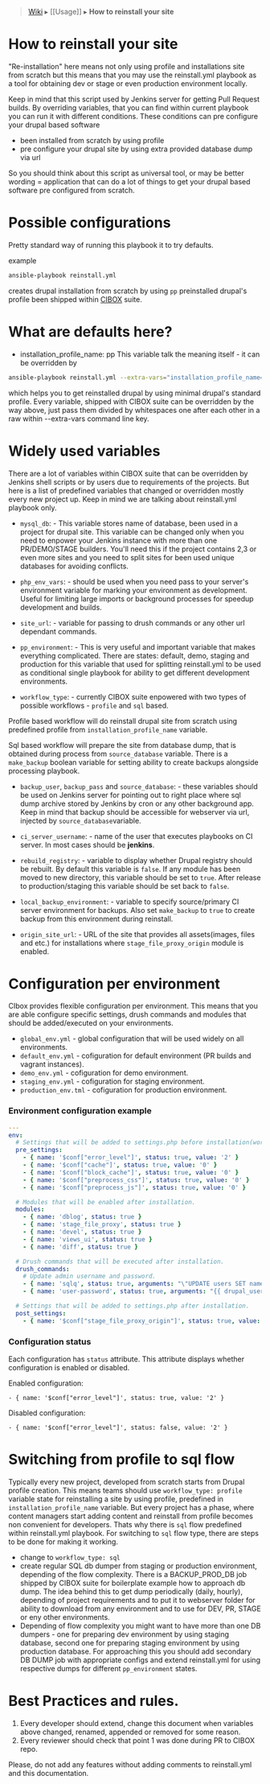 > [Wiki](Home) ▸ [[Usage]] ▸ **How to reinstall your site**

How to reinstall your site
=====

"Re-installation" here means not only using profile and installations site from scratch
but this means that you may use the reinstall.yml playbook as a tool for obtaining
dev or stage or even production environment locally.

Keep in mind that this script used by Jenkins server for getting Pull Request builds.
By overriding variables, that you can find within current playbook you can run it
with different conditions. These conditions can pre configure your drupal based software
- been installed from scratch by using profile
- pre configure your drupal site by using extra provided database dump via url

So you should think about this script as universal tool, or may be better wording = application
that can do a lot of things to get your drupal based software pre configured from scratch.

Possible configurations
=====

Pretty standard way of running this playbook it to try defaults.

example
```sh
ansible-playbook reinstall.yml
```
creates drupal installation from scratch by using ```pp``` preinstalled drupal's profile
been shipped within [CIBOX](https://github.com/propeoplemd/cibox) suite.

What are defaults here?
=====

- installation_profile_name: pp
This variable talk the meaning itself - it can be overridden by
```sh
ansible-playbook reinstall.yml --extra-vars="installation_profile_name=minimal"
```
which helps you to get reinstalled drupal by using minimal drupal's standard profile.
Every variable, shipped with CIBOX suite can be overridden by the way above, just pass
them divided by whitespaces one after each other in a raw within --extra-vars command line key.

Widely used variables
=====

There are a lot of variables within CIBOX suite that can be overridden by Jenkins shell scripts
or by users due to requirements of the projects.
But here is a list of predefined variables that changed or overridden mostly every new project up.
Keep in mind we are talking about reinstall.yml playbook only.

- ```mysql_db```: - This variable stores name of database, been used in a project for drupal site.
 This variable can be changed only when you need to enpower your Jenkins instance with more than
 one PR/DEMO/STAGE builders. You'll need this if the project contains 2,3 or even more sites and
 you need to split sites for been used unique databases for avoiding conflicts.
 
- ```php_env_vars```: - should be used when you need pass to your server's environment variable for
 marking your environment as development. Useful for limiting large imports or background processes
 for speedup development and builds.

- ```site_url```: - variable for passing to drush commands or any other url dependant commands.

- ```pp_environment```: - This is very useful and important variable that makes everything complicated.
 There are states: default, demo, staging and production for this variable that used for splitting
 reinstall.yml to be used as conditional single playbook for ability to get different development
 environments.

- ```workflow_type```: - currently CIBOX suite enpowered with two types of possible workflows - ```profile```
 and ```sql``` based. 
 
 Profile based workflow will do reinstall drupal site from scratch using predefined
 profile from ```installation_profile_name``` variable. 
 
 Sql based workflow will prepare the site from database dump, that is obtained during process from 
 ```source_database``` variable. There is a ```make_backup``` boolean variable for setting ability to
 create backups alongside processing playbook.
 
- ```backup_user```, ```backup_pass``` and ```source_database```: - these variables should be used on Jenkins server for
pointing out to right place where sql dump archive stored by Jenkins by cron or any other background app. Keep in mind that backup should be accessible for webserver via url, injected by ```source_database```variable.
 
- ```ci_server_username```: - name of the user that executes playbooks on  CI server. In most cases should be **jenkins**.

- ```rebuild_registry```: - variable to display whether Drupal registry should be rebuilt. By default this variable is ```false```. If any module has been moved to new directory, this variable should be set to ```true```. After release to production/staging this variable should be set back to ```false```.

- ```local_backup_environment```: - variable to specify source/primary CI server environment for backups. Also set ```make_backup``` to ```true``` to create backup from this environment during reinstall.

- ```origin_site_url```: - URL of the site that provides all assets(images, files and etc.) for installations where ```stage_file_proxy_origin``` module is enabled.

Configuration per environment
=====
CIbox provides flexible configuration per environment. This means that you are able configure specific settings, drush commands and modules that should be added/executed on your environments.

- ```global_env.yml``` - global configuration that will be used widely on all environments.
- ```default_env.yml``` - cofiguration for default environment (PR builds and vagrant instances).
- ```demo_env.yml``` - cofiguration for demo environment.
- ```staging_env.yml``` - cofiguration for staging environment.
- ```production_env.tml``` - cofiguration for production environment.

### Environment configuration example

```yml
---
env:
  # Settings that will be added to settings.php before installation(works only for "SQL workflow").
  pre_settings:
    - { name: '$conf["error_level"]', status: true, value: '2' }
    - { name: '$conf["cache"]', status: true, value: '0' }
    - { name: '$conf["block_cache"]', status: true, value: '0' }
    - { name: '$conf["preprocess_css"]', status: true, value: '0' }
    - { name: '$conf["preprocess_js"]', status: true, value: '0' }

  # Modules that will be enabled after installation.
  modules:
    - { name: 'dblog', status: true }
    - { name: 'stage_file_proxy', status: true }
    - { name: 'devel', status: true }
    - { name: 'views_ui', status: true }
    - { name: 'diff', status: true }

  # Drush commands that will be executed after installation.
  drush_commands:
    # Update admin username and password.
    - { name: 'sqlq', status: true, arguments: "\"UPDATE users SET name='{{ drupal_user }}' WHERE uid=1\"" }
    - { name: 'user-password', status: true, arguments: "{{ drupal_user }} --password={{ drupal_pass }}" }

  # Settings that will be added to settings.php after installation.
  post_settings:
    - { name: '$conf["stage_file_proxy_origin"]', status: true, value: "{{ origin_site_url }}" }

```

### Configuration status

Each configuration has ```status``` attribute. This attribute displays whether configuration is enabled or disabled.

Enabled configuration:

```
- { name: '$conf["error_level"]', status: true, value: '2' }
```

Disabled configuration:

```
- { name: '$conf["error_level"]', status: false, value: '2' }
```

Switching from profile to sql flow
=====

Typically every new project, developed from scratch starts from Drupal profile creation.
This means teams should use ```workflow_type: profile``` variable state for reinstalling a site by
using profile, predefined in ```installation_profile_name``` variable.
But every project has a phase, where content managers start adding content and reinstall from profile
becomes non convenient for developers. Thats why there is ```sql``` flow predefined within reinstall.yml
playbook.
For switching to ```sql``` flow type, there are steps to be done for making it working.
- change to ```workflow_type: sql```
- create regular SQL db dumper from staging or production environment, depending of the flow complexity.
 There is a BACKUP_PROD_DB job shipped by CIBOX suite for boilerplate example how to approach db dump.
 The idea behind this to get dump periodically (daily, hourly), depending of project requirements and
 to put it to webserver folder for ability to download from any environment and to use for DEV, PR, STAGE
 or eny other environments.
- Depending of flow complexity you might want to have more than one DB dumpers - one for preparing dev
 environment by using staging database, second one for preparing staging environment by using production
 database. For approaching this you should add secondary DB DUMP job with appropriate configs and extend
 reinstall.yml for using respective dumps for different ```pp_environment``` states. 

 
Best Practices and rules.
====

1. Every developer should extend, change this document when variables above changed, renamed, appended or 
removed for some reason.
2. Every reviewer should check that point 1 was done during PR to CIBOX repo.

Please, do not add any features without adding comments to reinstall.yml and this documentation.
